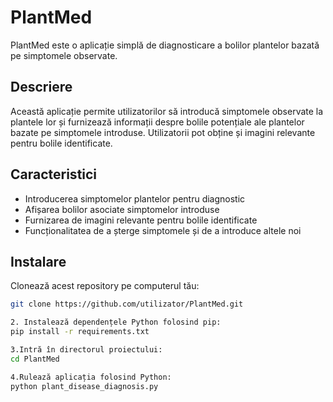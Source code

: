 # PlantMed

PlantMed este o aplicație simplă de diagnosticare a bolilor plantelor bazată pe simptomele observate.

## Descriere

Această aplicație permite utilizatorilor să introducă simptomele observate la plantele lor și furnizează informații despre bolile potențiale ale plantelor bazate pe simptomele introduse. Utilizatorii pot obține și imagini relevante pentru bolile identificate.

## Caracteristici

- Introducerea simptomelor plantelor pentru diagnostic
- Afișarea bolilor asociate simptomelor introduse
- Furnizarea de imagini relevante pentru bolile identificate
- Funcționalitatea de a șterge simptomele și de a introduce altele noi

## Instalare

 Clonează acest repository pe computerul tău:

```bash
git clone https://github.com/utilizator/PlantMed.git

2. Instalează dependențele Python folosind pip:
pip install -r requirements.txt

3.Intră în directorul proiectului:
cd PlantMed

4.Rulează aplicația folosind Python:
python plant_disease_diagnosis.py


